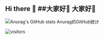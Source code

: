 ## Hi there 👋   ##大家好👋   大家好👋


![Anurag's GitHub stats   Anurag的GitHub统计](https://github-readme-stats.vercel.app/api?username=Sakanasaigao&show_icons=true)

![visitors](https://visitor-badge.glitch.me/badge?page_id=Sakanasaigao&left_color=blue&right_color=green)
